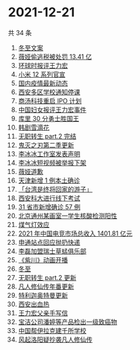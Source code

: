 # 2021-12-21

共 34 条

<!-- BEGIN -->
<!-- 最后更新时间 Tue Dec 21 2021 23:14:43 GMT+0800 (China Standard Time) -->

1. [冬至文案](https://www.zhihu.com/search?q=冬至文案)
1. [薇娅偷逃税被处罚 13.41 亿](https://www.zhihu.com/search?q=薇娅)
1. [环球时报评王力宏](https://www.zhihu.com/search?q=环球时报评王力宏)
1. [小米 12 系列官宣](https://www.zhihu.com/search?q=小米12)
1. [国内疫情最新动态](https://www.zhihu.com/search?q=疫情)
1. [西安多区学校通知停课](https://www.zhihu.com/search?q=西安疫情)
1. [商汤科技重启 IPO 计划](https://www.zhihu.com/search?q=商汤科技)
1. [中国妇女报评王力宏事件](https://www.zhihu.com/search?q=王力宏事件)
1. [库里 30 分勇士胜国王](https://www.zhihu.com/search?q=勇士)
1. [韩剧雪滴花](https://www.zhihu.com/search?q=雪滴花)
1. [无职转生 part.2 完结](https://www.zhihu.com/search?q=无职转生)
1. [鬼灭之刃第二季更新](https://www.zhihu.com/search?q=鬼灭之刃)
1. [李冰冰工作室发表声明](https://www.zhihu.com/search?q=李冰冰)
1. [李冰冰短视频被举报下架](https://www.zhihu.com/search?q=李冰冰短视频)
1. [薇娅道歉](https://www.zhihu.com/search?q=薇娅道歉)
1. [天津新增 1 例本土确诊](https://www.zhihu.com/search?q=天津疫情)
1. [「台湾是终将回家的游子」](https://www.zhihu.com/search?q=台湾)
1. [西安科大进行线下考试](https://www.zhihu.com/search?q=西安科技大学)
1. [31 省市新增确诊 57 例](https://www.zhihu.com/search?q=国内疫情)
1. [北京通州某画室一学生核酸检测阳性](https://www.zhihu.com/search?q=北京疫情)
1. [煤气灯效应](https://www.zhihu.com/search?q=煤气灯效应)
1. [2021 年中国电竞市场总收入 1401.81 亿元](https://www.zhihu.com/search?q=中国电竞市场总收入)
1. [申通站点回应抛扔快递](https://www.zhihu.com/search?q=申通)
1. [李磊加盟瑞士草蜢俱乐部](https://www.zhihu.com/search?q=李磊)
1. [《紫川》动画开播](https://www.zhihu.com/search?q=紫川)
1. [冬至](https://www.zhihu.com/search?q=冬至)
1. [无职转生 part.2 更新](https://www.zhihu.com/search?q=无职转生)
1. [凡人修仙传年番更新](https://www.zhihu.com/search?q=凡人修仙传)
1. [特利迦奥特曼更新](https://www.zhihu.com/search?q=特利迦奥特曼)
1. [西安出血热](https://www.zhihu.com/search?q=出血热)
1. [王力宏父亲手写信](https://www.zhihu.com/search?q=王力宏父亲)
1. [宝洁公司潘婷等产品检出一级致癌物](https://www.zhihu.com/search?q=潘婷)
1. [中国帮伊拉克建千所学校](https://www.zhihu.com/search?q=伊拉克学校)
1. [风起洛阳疑抄袭凡人修仙传](https://www.zhihu.com/search?q=风起洛阳抄袭)

<!-- END -->
